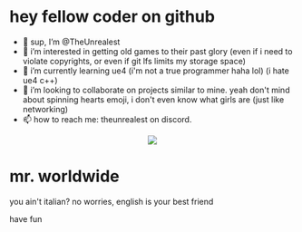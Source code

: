 # hey fellow coder on github
- 👋 sup, I’m @TheUnrealest
- 🧠 i’m interested in getting old games to their past glory (even if i need to violate copyrights, or even if git lfs limits my storage space)
- 🌱 i’m currently learning ue4 (i'm not a true programmer haha lol) (i hate ue4 c++)
- 💞️ i’m looking to collaborate on projects similar to mine. yeah don't mind about spinning hearts emoji, i don't even know what girls are (just like networking)
- 📫 how to reach me: theunrealest on discord.

<p align="center">
  <a href="https://skillicons.dev">
    <img src="https://skillicons.dev/icons?i=autocad,blender,cpp,cs,git,java,python,unreal" />
  </a>
</p>

# mr. worldwide
you ain't italian? no worries, english is your best friend

have fun
<!---
TheUnrealest/TheUnrealest is a ✨ special ✨ repository because its `README.md` (this file) appears on your GitHub profile.
You can click the Preview link to take a look at your changes.
--->
